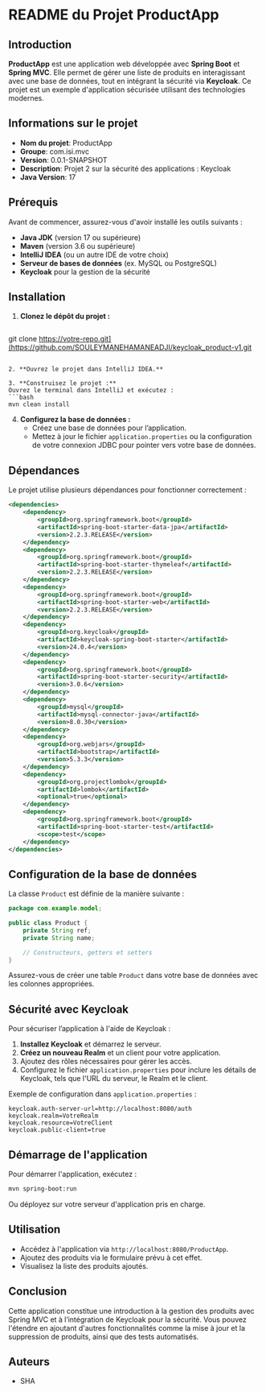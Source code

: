 # README du Projet ProductApp

## Introduction
**ProductApp** est une application web développée avec **Spring Boot** et **Spring MVC**. Elle permet de gérer une liste de produits en interagissant avec une base de données, tout en intégrant la sécurité via **Keycloak**. Ce projet est un exemple d'application sécurisée utilisant des technologies modernes.

## Informations sur le projet
- **Nom du projet**: ProductApp
- **Groupe**: com.isi.mvc
- **Version**: 0.0.1-SNAPSHOT
- **Description**: Projet 2 sur la sécurité des applications : Keycloak
- **Java Version**: 17

## Prérequis
Avant de commencer, assurez-vous d'avoir installé les outils suivants :
- **Java JDK** (version 17 ou supérieure)
- **Maven** (version 3.6 ou supérieure)
- **IntelliJ IDEA** (ou un autre IDE de votre choix)
- **Serveur de bases de données** (ex. MySQL ou PostgreSQL)
- **Keycloak** pour la gestion de la sécurité

## Installation
1. **Clonez le dépôt du projet :**
   ```bash
  git clone https://votre-repo.git](https://github.com/SOULEYMANEHAMANEADJI/keycloak_product-v1.git
   ```

2. **Ouvrez le projet dans IntelliJ IDEA.**

3. **Construisez le projet :**
   Ouvrez le terminal dans IntelliJ et exécutez :
   ```bash
   mvn clean install
   ```

4. **Configurez la base de données :**
   - Créez une base de données pour l’application.
   - Mettez à jour le fichier `application.properties` ou la configuration de votre connexion JDBC pour pointer vers votre base de données.

## Dépendances
Le projet utilise plusieurs dépendances pour fonctionner correctement :

```xml
<dependencies>
    <dependency>
        <groupId>org.springframework.boot</groupId>
        <artifactId>spring-boot-starter-data-jpa</artifactId>
        <version>2.2.3.RELEASE</version>
    </dependency>
    <dependency>
        <groupId>org.springframework.boot</groupId>
        <artifactId>spring-boot-starter-thymeleaf</artifactId>
        <version>2.2.3.RELEASE</version>
    </dependency>
    <dependency>
        <groupId>org.springframework.boot</groupId>
        <artifactId>spring-boot-starter-web</artifactId>
        <version>2.2.3.RELEASE</version>
    </dependency>
    <dependency>
        <groupId>org.keycloak</groupId>
        <artifactId>keycloak-spring-boot-starter</artifactId>
        <version>24.0.4</version>
    </dependency>
    <dependency>
        <groupId>org.springframework.boot</groupId>
        <artifactId>spring-boot-starter-security</artifactId>
        <version>3.0.6</version>
    </dependency>
    <dependency>
        <groupId>mysql</groupId>
        <artifactId>mysql-connector-java</artifactId>
        <version>8.0.30</version>
    </dependency>
    <dependency>
        <groupId>org.webjars</groupId>
        <artifactId>bootstrap</artifactId>
        <version>5.3.3</version>
    </dependency>
    <dependency>
        <groupId>org.projectlombok</groupId>
        <artifactId>lombok</artifactId>
        <optional>true</optional>
    </dependency>
    <dependency>
        <groupId>org.springframework.boot</groupId>
        <artifactId>spring-boot-starter-test</artifactId>
        <scope>test</scope>
    </dependency>
</dependencies>
```

## Configuration de la base de données
La classe `Product` est définie de la manière suivante :
```java
package com.example.model;

public class Product {
    private String ref;
    private String name;

    // Constructeurs, getters et setters
}
```
Assurez-vous de créer une table `Product` dans votre base de données avec les colonnes appropriées.

## Sécurité avec Keycloak
Pour sécuriser l’application à l'aide de Keycloak :
1. **Installez Keycloak** et démarrez le serveur.
2. **Créez un nouveau Realm** et un client pour votre application.
3. Ajoutez des rôles nécessaires pour gérer les accès.
4. Configurez le fichier `application.properties` pour inclure les détails de Keycloak, tels que l'URL du serveur, le Realm et le client.

Exemple de configuration dans `application.properties` :
```properties
keycloak.auth-server-url=http://localhost:8080/auth
keycloak.realm=VotreRealm
keycloak.resource=VotreClient
keycloak.public-client=true
```

## Démarrage de l'application
Pour démarrer l'application, exécutez :
```bash
mvn spring-boot:run
```
Ou déployez sur votre serveur d'application pris en charge.

## Utilisation
- Accédez à l'application via `http://localhost:8080/ProductApp`.
- Ajoutez des produits via le formulaire prévu à cet effet.
- Visualisez la liste des produits ajoutés.

## Conclusion
Cette application constitue une introduction à la gestion des produits avec Spring MVC et à l’intégration de Keycloak pour la sécurité. Vous pouvez l'étendre en ajoutant d'autres fonctionnalités comme la mise à jour et la suppression de produits, ainsi que des tests automatisés.

## Auteurs
- SHA
